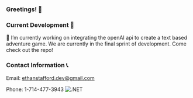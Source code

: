 ### Greetings! 👋

### Current Development 🚧
 🔭 I’m currently working on integrating the openAI api to create a text based adventure game. We are currently in the final sprint of development. Come check out the repo!

### Contact Information 📞
Email: ethanstafford.dev@gmail.com

Phone: 1-714-477-3943
![.NET](https://img.shields.io/badge/4.8-blue?logo=dotnet&logoColor=white&labelColor=gray)
